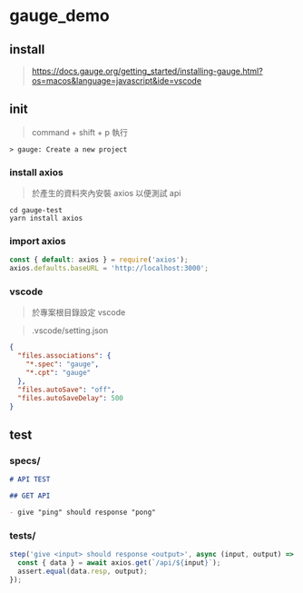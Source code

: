 # gauge_demo

## install

> https://docs.gauge.org/getting_started/installing-gauge.html?os=macos&language=javascript&ide=vscode

## init

> command + shift + p 執行

```
> gauge: Create a new project
```

### install axios

> 於產生的資料夾內安裝 axios 以便測試 api

```
cd gauge-test
yarn install axios
```

### import axios

```js
const { default: axios } = require('axios');
axios.defaults.baseURL = 'http://localhost:3000';
```

### vscode

> 於專案根目錄設定 vscode

> .vscode/setting.json

```json
{
  "files.associations": {
    "*.spec": "gauge",
    "*.cpt": "gauge"
  },
  "files.autoSave": "off",
  "files.autoSaveDelay": 500
}
```

## test

### specs/

```md
# API TEST

## GET API

- give "ping" should response "pong"
```

### tests/

```js
step('give <input> should response <output>', async (input, output) => {
  const { data } = await axios.get(`/api/${input}`);
  assert.equal(data.resp, output);
});
```

